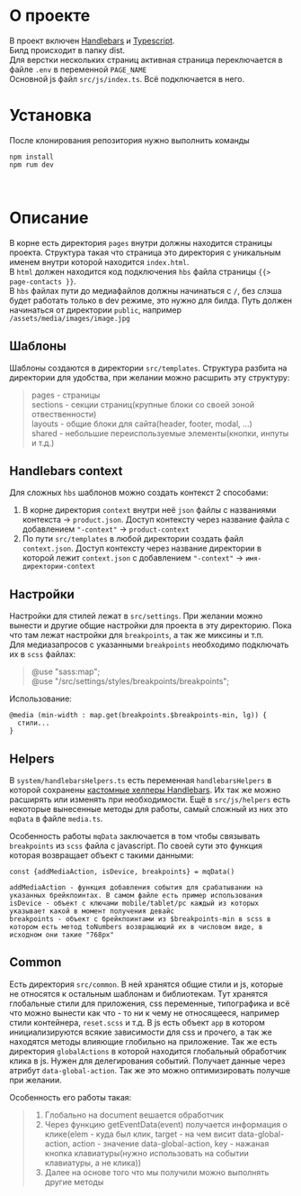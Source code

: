 # О проекте
В проект включен [Handlebars](https://handlebarsjs.com/guide/) и [Typescript](https://www.typescriptlang.org/docs/handbook/typescript-in-5-minutes.html).<br/>
Билд происходит в папку dist.<br/>
Для верстки нескольких страниц активная страница переключается в файле `.env` в переменной `PAGE_NAME`<br/>
Основной js файл `src/js/index.ts`. Всё подключается в него.
<br/>
# Установка
После клонирования репозитория нужно выполнить команды<br/>
```
npm install
npm rum dev
```
<br/>

# Описание
В корне есть директория `pages` внутри должны находится страницы проекта. Структура такая что страница это директория с уникальным именем внутри которой находится `index.html`. <br/> 
В `html` должен находится код подключения `hbs` файла страницы `{{> page-contacts }}`.<br/> 
В `hbs` файлах пути до медиафайлов должны начинаться с `/`, без слэша будет работать только в dev режиме, это нужно для билда. Путь должен начинаться от директории `public`, например `/assets/media/images/image.jpg`<br/>

## Шаблоны
Шаблоны создаются в директории `src/templates`.
Структура разбита на директории для удобства, при желании можно расшрить эту структуру:
> pages - страницы<br/>
> sections - секции страниц(крупные блоки со своей зоной отвественности)<br/>
> layouts - общие блоки для сайта(header, footer, modal, ...)<br/>
> shared - небольшие переиспользуемые элементы(кнопки, инпуты и т.д.)<br/>

## Handlebars context
Для сложных `hbs` шаблонов можно создать контекст 2 способами:<br/>
1. В корне директория `context` внутри неё `json` файлы с названиями контекста -> `product.json`. Доступ контексту через название файла с добавлением `"-context"` -> `product-context`<br/>
2. По пути `src/templates` в любой директории создать файл `context.json`. Доступ контексту через название директории в которой лежит `context.json` с добавлением `"-context"` -> `имя-директории-context`

## Настройки
Настройки для стилей лежат в `src/settings`. При желании можно вынести и другие общие настройки для проекта в эту директорию. Пока что там лежат настройки для `breakpoints`, а так же миксины и т.п.<br/>
Для медиазапросов с указанными `breakpoints` необходимо подключать их в `scss` файлах:<br/>
> @use "sass:map";<br/>
> @use "/src/settings/styles/breakpoints/breakpoints";<br/>

Использование:
```
@media (min-width : map.get(breakpoints.$breakpoints-min, lg)) {
  стили...
}
```
## Helpers
В `system/handlebarsHelpers.ts` есть переменная `handlebarsHelpers` в которой сохранены [кастомные хелперы Handlebars](https://handlebarsjs.com/guide/#custom-helpers). Их так же можно расширять или изменять при необходимости.
Ещё в `src/js/helpers` есть некоторые вынесенные методы для работы, самый сложный из них это `mqData` в файле `media.ts`.<br/>

Особенность работы `mqData` заключается в том чтобы связывать `breakpoints` из `scss` файла с javascript. По своей сути это функция которая возвращает объект с такими данными:<br/>
```
const {addMediaAction, isDevice, breakpoints} = mqData()

addMediaAction - функция добавления события для срабатывании на указанных брейкпоинтах. В самом файле есть пример использования
isDevice - объект с ключами mobile/tablet/pc каждый из которых указывает какой в момент получения девайс
breakpoints - объект с брейкпоинтами из $breakpoints-min в scss в котором есть метод toNumbers возвращающий их в числовом виде, в исходном они такие "768px"
```
## Common
Есть директория `src/common`. В ней хранятся общие стили и js, которые не относятся к остальным шаблонам и библиотекам. Тут хранятся глобальные стили для приложения, css переменные, типографика и всё что можно вынести как что - то ни к чему не относящееся, например стили контейнера, `reset.scss` и т.д. В js есть объект `app` в котором инициализируются всякие зависимости для css и прочего, а так же находятся методы влияющие глобильно на приложение. Так же есть директория `globalActions` в которой находится глобальный обработчик клика в js. Нужен для делегирования событий. Получает данные через атрибут `data-global-action`. Так же это можно оптимизировать получше при желании.<br/>

Особенность его работы такая:<br/>
> 1. Глобально на document вешается обработчик<br/>
> 2. Через функцию getEventData(event) получается информация о клике(elem - куда был клик, target - на чем висит data-global-action, action - значение data-global-action, key - нажаная кнопка клавиатуры(нужно использовать на событии клавиатуры, а не клика))
> 3. Далее на основе того что мы получили можно выполнять другие методы

